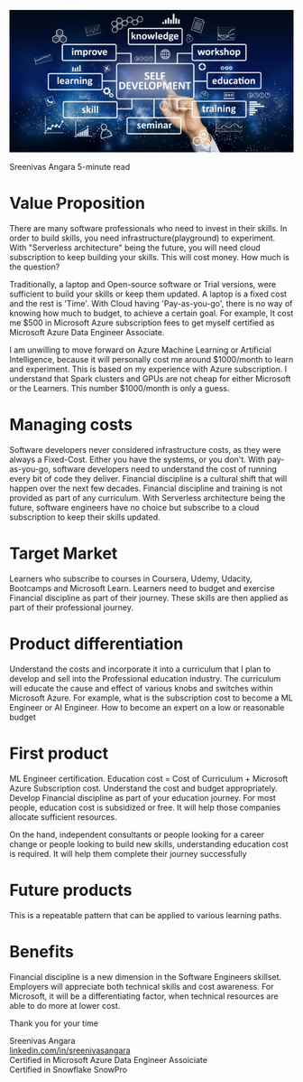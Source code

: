 ![My Image](learn.jpg)

Sreenivas Angara 5-minute read
# Value Proposition

There are many software professionals who need to invest in their skills. In order to build skills, you need infrastructure(playground) to experiment. With "Serverless architecture" being the future, you will need cloud subscription to keep building your skills. This will cost money. How much is the question? 
 
Traditionally, a laptop and Open-source software or Trial versions, were sufficient to build your skills or keep them updated. A laptop is a fixed cost and the rest is 'Time'. With Cloud having 'Pay-as-you-go', there is no way of knowing how much to budget, to achieve a certain goal. For example, It cost me $500 in Microsoft Azure subscription fees to get myself certified as Microsoft Azure Data Engineer Associate.
 
I am unwilling to move forward on Azure Machine Learning or Artificial Intelligence, because it will personally cost me around $1000/month to learn and experiment. This is based on my experience with Azure subscription. I understand that Spark clusters and GPUs are not cheap for either Microsoft or the Learners. This number $1000/month is only a guess.
 
# Managing costs

Software developers never considered infrastructure costs, as they were always a Fixed-Cost. Either you have the systems, or you don't.  With pay-as-you-go, software developers need to understand the cost of running every bit of code they deliver. Financial discipline is a cultural shift that will happen over the next few decades. Financial discipline and training is not provided as part of any curriculum. With Serverless architecture being the future, software engineers have no choice but subscribe to a cloud subscription to keep their skills updated. 
 
# Target Market

Learners who subscribe to courses in Coursera, Udemy, Udacity, Bootcamps and Microsoft Learn. Learners need to budget and exercise Financial discipline as part of their journey. These skills are then applied as part of their professional journey.
 
# Product differentiation

Understand the costs and incorporate it into a curriculum that I plan to develop and sell into the Professional education industry. The curriculum will educate the cause and effect of various knobs and switches within Microsoft Azure.  For example, what is the subscription cost to become a ML Engineer or AI Engineer. How to become an expert on a low or reasonable budget
 
# First product

<p>ML Engineer certification. Education cost = Cost of Curriculum + Microsoft Azure Subscription cost.  Understand the cost and budget appropriately. Develop Financial discipline as part of your education journey. For most people, education cost is subsidized or free. It will help those companies allocate sufficient resources.</p>
<p>On the hand, independent consultants or people looking for a career change or people looking to build new skills, understanding education cost is required. It will help them complete their journey successfully</p>
 
# Future products

This is a repeatable pattern that can be applied to various learning paths.
 
# Benefits

Financial discipline is a new dimension in the Software Engineers skillset. Employers will appreciate both technical skills and cost awareness. For Microsoft, it will be a differentiating factor, when technical resources are able to do more at lower cost.


<p>Thank you for your time</p>
<p>Sreenivas Angara<br>
<a href="https://www.linkedin.com/in/sreenivasangara">linkedin.com/in/sreenivasangara</a><br>
Certified in Microsoft Azure Data Engineer Assoiciate<br>
Certified in Snowflake SnowPro</p>

